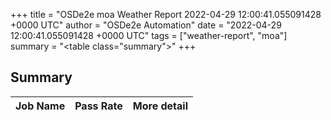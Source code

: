 +++
title = "OSDe2e moa Weather Report 2022-04-29 12:00:41.055091428 +0000 UTC"
author = "OSDe2e Automation"
date = "2022-04-29 12:00:41.055091428 +0000 UTC"
tags = ["weather-report", "moa"]
summary = "<table class=\"summary\"></table>"
+++
## Summary

| Job Name | Pass Rate | More detail |
|----------|-----------|-------------|




